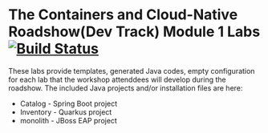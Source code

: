 The Containers and Cloud-Native Roadshow(Dev Track) Module 1 Labs[![Build Status](https://travis-ci.org/openshift-labs/cloud-native-guides.svg?branch=ocp-3.11)](https://travis-ci.org/openshift-labs/cloud-native-guides)
===
These labs provide templates, generated Java codes, empty configuration for each lab that the workshop attenddees will develop during the roadshow.
The included Java projects and/or installation files are here:

* Catalog - Spring Boot project
* Inventory - Quarkus project
* monolith - JBoss EAP project
